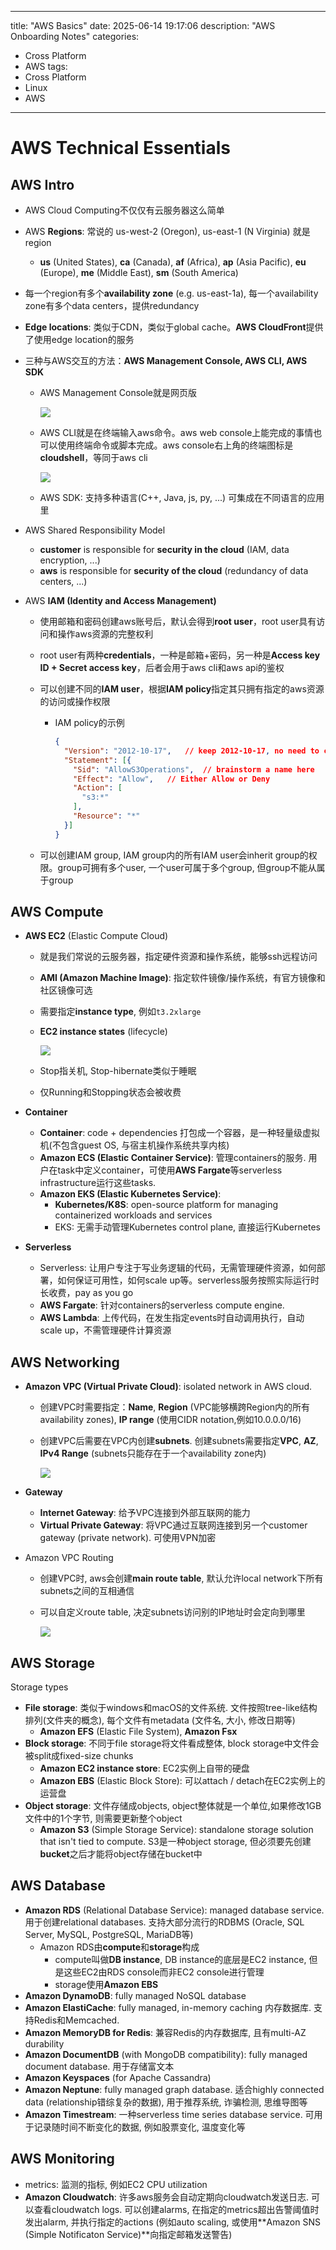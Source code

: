 
---
title: "AWS Basics"
date: 2025-06-14 19:17:06
description: "AWS Onboarding Notes"
categories:
- Cross Platform
- AWS
tags:
- Cross Platform
- Linux
- AWS
---

# AWS Technical Essentials

## AWS Intro

- AWS Cloud Computing不仅仅有云服务器这么简单

- AWS **Regions**: 常说的 us-west-2 (Oregon), us-east-1 (N Virginia) 就是region

  - **us** (United States), **ca** (Canada), **af** (Africa), **ap** (Asia Pacific), **eu** (Europe), **me** (Middle East), **sm** (South America)

- 每一个region有多个**availability zone** (e.g. us-east-1a), 每一个availability zone有多个data centers，提供redundancy

- **Edge locations**: 类似于CDN，类似于global cache。**AWS CloudFront**提供了使用edge location的服务

- 三种与AWS交互的方法：**AWS Management Console, AWS CLI, AWS SDK**

  - AWS Management Console就是网页版

    ![](059_aws_basics/aws-console.png)

  - AWS CLI就是在终端输入aws命令。aws web console上能完成的事情也可以使用终端命令或脚本完成。aws console右上角的终端图标是**cloudshell**，等同于aws cli

    ![](059_aws_basics/aws-cli.jpg)

  - AWS SDK: 支持多种语言(C++, Java, js, py, ...) 可集成在不同语言的应用里

- AWS Shared Responsibility Model

  - **customer** is responsible for **security in the cloud** (IAM, data encryption, ...)
  - **aws** is responsible for **security of the cloud** (redundancy of data centers, ...)

- AWS **IAM (Identity and Access Management)**

  - 使用邮箱和密码创建aws账号后，默认会得到**root user**，root user具有访问和操作aws资源的完整权利

  - root user有两种**credentials**，一种是邮箱+密码，另一种是**Access key ID + Secret access key**，后者会用于aws cli和aws api的鉴权

  - 可以创建不同的**IAM user**，根据**IAM policy**指定其只拥有指定的aws资源的访问或操作权限

    - IAM policy的示例

      ```json
      {
      	"Version": "2012-10-17",   // keep 2012-10-17, no need to change it
        "Statement": [{
          "Sid": "AllowS3Operations",  // brainstorm a name here
          "Effect": "Allow",   // Either Allow or Deny
          "Action": [
            "s3:*"
          ],
          "Resource": "*"
        }]
      }
      ```

  - 可以创建IAM group, IAM group内的所有IAM user会inherit group的权限。group可拥有多个user, 一个user可属于多个group, 但group不能从属于group

## AWS Compute

- **AWS EC2** (Elastic Compute Cloud)

  - 就是我们常说的云服务器，指定硬件资源和操作系统，能够ssh远程访问

  - **AMI (Amazon Machine Image)**: 指定软件镜像/操作系统，有官方镜像和社区镜像可选

  - 需要指定**instance type**, 例如`t3.2xlarge`

  - **EC2 instance states** (lifecycle)

    ![](059_aws_basics/ec2-states.png)

  - Stop指关机, Stop-hibernate类似于睡眠

  - 仅Running和Stopping状态会被收费

- **Container**

  - **Container**: code + dependencies 打包成一个容器，是一种轻量级虚拟机(不包含guest OS, 与宿主机操作系统共享内核)
  - **Amazon ECS (Elastic Container Service)**: 管理containers的服务. 用户在task中定义container，可使用**AWS Fargate**等serverless infrastructure运行这些tasks.
  - **Amazon EKS (Elastic Kubernetes Service)**:
    - **Kubernetes/K8S**: open-source platform for managing containerized workloads and services
    - EKS: 无需手动管理Kubernetes control plane, 直接运行Kubernetes

- **Serverless**

  - Serverless: 让用户专注于写业务逻辑的代码，无需管理硬件资源，如何部署，如何保证可用性，如何scale up等。serverless服务按照实际运行时长收费，pay as you go
  - **AWS Fargate**: 针对containers的serverless compute engine. 
  - **AWS Lambda**: 上传代码，在发生指定events时自动调用执行，自动scale up，不需管理硬件计算资源

## AWS Networking

- **Amazon VPC (Virtual Private Cloud)**: isolated network in AWS cloud.

  - 创建VPC时需要指定：**Name**, **Region** (VPC能够横跨Region内的所有availability zones), **IP range** (使用CIDR notation,例如10.0.0.0/16)

  - 创建VPC后需要在VPC内创建**subnets**. 创建subnets需要指定**VPC**, **AZ**, **IPv4 Range** (subnets只能存在于一个availability zone内)

    ![](059_aws_basics/vpc-subnets.png)

- **Gateway**

  - **Internet Gateway**: 给予VPC连接到外部互联网的能力
  - **Virtual Private Gateway**: 将VPC通过互联网连接到另一个customer gateway (private network). 可使用VPN加密

- Amazon VPC Routing

  - 创建VPC时, aws会创建**main route table**, 默认允许local network下所有subnets之间的互相通信

  - 可以自定义route table, 决定subnets访问别的IP地址时会定向到哪里

    ![](059_aws_basics/vpc-routetable.png)

## AWS Storage

Storage types

- **File storage**: 类似于windows和macOS的文件系统. 文件按照tree-like结构排列(文件夹的概念), 每个文件有metadata (文件名, 大小, 修改日期等)
  - **Amazon EFS** (Elastic File System), **Amazon Fsx**
- **Block storage**: 不同于file storage将文件看成整体, block storage中文件会被split成fixed-size chunks
  - **Amazon EC2 instance store**: EC2实例上自带的硬盘
  - **Amazon EBS** (Elastic Block Store): 可以attach / detach在EC2实例上的运营盘
- **Object storage**: 文件存储成objects, object整体就是一个单位,如果修改1GB文件中的1个字节, 则需要更新整个object
  - **Amazon S3** (Simple Storage Service): standalone storage solution that isn't tied to compute. S3是一种object storage, 但必须要先创建**bucket**之后才能将object存储在bucket中

## AWS Database

- **Amazon RDS** (Relational Database Service): managed database service. 用于创建relational databases. 支持大部分流行的RDBMS (Oracle, SQL Server, MySQL, PostgreSQL, MariaDB等)
  - Amazon RDS由**compute**和**storage**构成
    - compute叫做**DB instance**, DB instance的底层是EC2 instance, 但是这些EC2由RDS console而非EC2 console进行管理
    - storage使用**Amazon EBS**
- **Amazon DynamoDB**: fully managed NoSQL database
- **Amazon ElastiCache**: fully managed, in-memory caching 内存数据库. 支持Redis和Memcached.
- **Amazon MemoryDB for Redis**: 兼容Redis的内存数据库, 且有multi-AZ durability
- **Amazon DocumentDB** (with MongoDB compatibility): fully managed document database. 用于存储富文本
- **Amazon Keyspaces** (for Apache Cassandra)
- **Amazon Neptune**: fully managed graph database. 适合highly connected data (relationship错综复杂的数据), 用于推荐系统, 诈骗检测, 思维导图等
- **Amazon Timestream**: 一种serverless time series database service. 可用于记录随时间不断变化的数据, 例如股票变化, 温度变化等

## AWS Monitoring

- metrics: 监测的指标, 例如EC2 CPU utilization
- **Amazon Cloudwatch**: 许多aws服务会自动定期向cloudwatch发送日志. 可以查看cloudwatch logs. 可以创建alarms, 在指定的metrics超出告警阈值时发出alarm, 并执行指定的actions (例如auto scaling, 或使用**Amazon SNS (Simple Notificaton Service)**向指定邮箱发送警告)